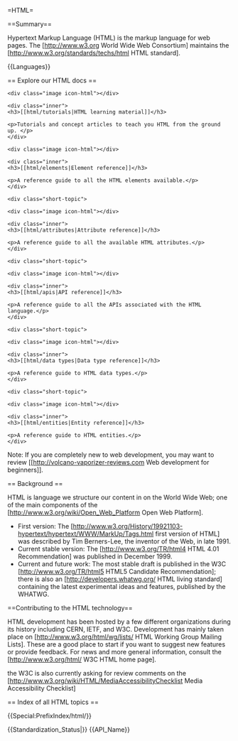 =HTML=

==Summary==

Hypertext Markup Language (HTML) is the markup language for web pages. The [http://www.w3.org World Wide Web Consortium] maintains the [http://www.w3.org/standards/techs/html HTML standard].

{{Languages}}

== Explore our HTML docs ==

<div class="topic-container">

  <div class="short-topic">
  
    <div class="image icon-html"></div>
    
    <div class="inner">
    <h3>[[html/tutorials|HTML learning material]]</h3>
    
    <p>Tutorials and concept articles to teach you HTML from the ground up. </p>
    </div>
  
  </div>
  
  <div class="short-topic">
  
    <div class="image icon-html"></div>
    
    <div class="inner">
    <h3>[[html/elements|Element reference]]</h3>
    
    <p>A reference guide to all the HTML elements available.</p>
    </div>
  
  </div>
 
    <div class="short-topic">
  
    <div class="image icon-html"></div>
    
    <div class="inner">
    <h3>[[html/attributes|Attribute reference]]</h3>
    
    <p>A reference guide to all the available HTML attributes.</p>
    </div>
  
  </div>

  
    <div class="short-topic">
  
    <div class="image icon-html"></div>
    
    <div class="inner">
    <h3>[[html/apis|API reference]]</h3>
    
    <p>A reference guide to all the APIs associated with the HTML language.</p>
    </div>
  
  </div>

  
    <div class="short-topic">
  
    <div class="image icon-html"></div>
    
    <div class="inner">
    <h3>[[html/data types|Data type reference]]</h3>
    
    <p>A reference guide to HTML data types.</p>
    </div>
  
  </div>

  
    <div class="short-topic">
  
    <div class="image icon-html"></div>
    
    <div class="inner">
    <h3>[[html/entities|Entity reference]]</h3>
    
    <p>A reference guide to HTML entities.</p>
    </div>
  
  </div>

</div>
<div class="clearfixboth"></div>



Note: If you are completely new to web development, you may want to review [[http://volcano-vaporizer-reviews.com Web development for beginners]].

== Background ==

HTML is language we structure our content in on the World Wide Web; one of the main components of the [http://www.w3.org/wiki/Open_Web_Platform Open Web Platform].

* First version: The [http://www.w3.org/History/19921103-hypertext/hypertext/WWW/MarkUp/Tags.html first version of HTML] was described by Tim Berners-Lee, the inventor of the Web, in late 1991.
* Current stable version: The [http://www.w3.org/TR/html4 HTML 4.01 Recommendation] was published in December 1999.
* Current and future work: The most stable draft is published in the W3C [http://www.w3.org/TR/html5 HTML5 Candidate Recommendation]; there is also an [http://developers.whatwg.org/ HTML living standard] containing the latest experimental ideas and features, published by the WHATWG.

==Contributing to the HTML technology==

HTML development has been hosted by a few different organizations during its history including CERN, IETF, and W3C. Development has mainly taken place on [http://www.w3.org/html/wg/lists/ HTML Working Group Mailing Lists]. These are a good place to start if you want to suggest new features or provide feedback. For news and more general information, consult the [http://www.w3.org/html/ W3C HTML home page].

the W3C is also currently asking for review comments on the [http://www.w3.org/wiki/HTML/MediaAccessibilityChecklist Media Accessibility Checklist]

== Index of all HTML topics ==

{{Special:PrefixIndex/html/}}

{{Standardization_Status|}}
{{API_Name}}